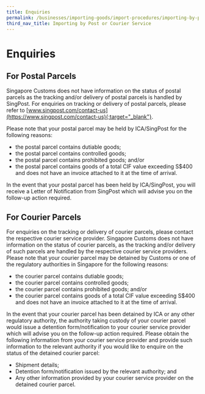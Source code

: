 ```yaml
---
title: Enquiries
permalink: /businesses/importing-goods/import-procedures/importing-by-post-or-courier-service/enquiries
third_nav_title: Importing by Post or Courier Service 
---
```


# Enquiries

## For Postal Parcels

Singapore Customs does not have information on the status of postal parcels as the tracking and/or delivery of postal parcels is handled by SingPost. For enquiries on tracking or delivery of postal parcels, please refer to [www.singpost.com/contact-us](https://www.singpost.com/contact-us){:target="_blank"}.

Please note that your postal parcel may be held by ICA/SingPost for the following reasons:

-   the postal parcel contains dutiable goods;
-   the postal parcel contains controlled goods;
-   the postal parcel contains prohibited goods; and/or
-   the postal parcel contains goods of a total CIF value exceeding S$400 and does not have an invoice attached to it at the time of arrival.

In the event that your postal parcel has been held by ICA/SingPost, you will receive a Letter of Notification from SingPost which will advise you on the follow-up action required.

## For Courier Parcels

For enquiries on the tracking or delivery of courier parcels, please contact the respective courier service provider. Singapore Customs does not have information on the status of courier parcels, as the tracking and/or delivery of such parcels are handled by the respective courier service providers. Please note that your courier parcel may be detained by Customs or one of the regulatory authorities in Singapore for the following reasons:

-   the courier parcel contains dutiable goods;
-   the courier parcel contains controlled goods;
-   the courier parcel contains prohibited goods; and/or
-   the courier parcel contains goods of a total CIF value exceeding S$400 and does not have an invoice attached to it at the time of arrival.

In the event that your courier parcel has been detained by ICA or any other regulatory authority, the authority taking custody of your courier parcel would issue a detention form/notification to your courier service provider which will advise you on the follow-up action required. Please obtain the following information from your courier service provider and provide such information to the relevant authority if you would like to enquire on the status of the detained courier parcel:

-   Shipment details;
-   Detention form/notification issued by the relevant authority; and
-   Any other information provided by your courier service provider on the detained courier parcel.
